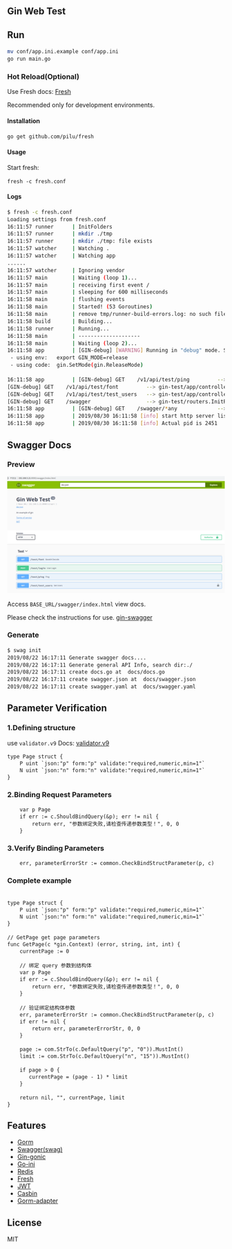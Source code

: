 ## Gin Web Test

## Run

```bash
mv conf/app.ini.example conf/app.ini
go run main.go
```

### Hot Reload(Optional)
Use Fresh docs: [Fresh](https://github.com/gravityblast/fresh)

Recommended only for development environments.

#### Installation

```go get github.com/pilu/fresh```

#### Usage

Start fresh:

```fresh -c fresh.conf```

#### Logs
```bash
$ fresh -c fresh.conf
Loading settings from fresh.conf
16:11:57 runner      | InitFolders
16:11:57 runner      | mkdir ./tmp
16:11:57 runner      | mkdir ./tmp: file exists
16:11:57 watcher     | Watching .
16:11:57 watcher     | Watching app
......
16:11:57 watcher     | Ignoring vendor
16:11:57 main        | Waiting (loop 1)...
16:11:57 main        | receiving first event /
16:11:57 main        | sleeping for 600 milliseconds
16:11:58 main        | flushing events
16:11:58 main        | Started! (53 Goroutines)
16:11:58 main        | remove tmp/runner-build-errors.log: no such file or directory
16:11:58 build       | Building...
16:11:58 runner      | Running...
16:11:58 main        | --------------------
16:11:58 main        | Waiting (loop 2)...
16:11:58 app         | [GIN-debug] [WARNING] Running in "debug" mode. Switch to "release" mode in production.
 - using env:	export GIN_MODE=release
 - using code:	gin.SetMode(gin.ReleaseMode)

16:11:58 app         | [GIN-debug] GET    /v1/api/test/ping         --> gin-test/app/controllers/index.Ping (4 handlers)
[GIN-debug] GET    /v1/api/test/font         --> gin-test/app/controllers/index.Test (4 handlers)
[GIN-debug] GET    /v1/api/test/test_users   --> gin-test/app/controllers/index.GetTestUsers (4 handlers)
[GIN-debug] GET    /swagger                  --> gin-test/routers.InitRouter.func1 (3 handlers)
16:11:58 app         | [GIN-debug] GET    /swagger/*any             --> github.com/swaggo/gin-swagger.CustomWrapHandler.func1 (3 handlers)
16:11:58 app         | 2019/08/30 16:11:58 [info] start http server listening :8080
16:11:58 app         | 2019/08/30 16:11:58 [info] Actual pid is 2451

```

## Swagger Docs

### Preview

![swagger_preview](./img/swagger_preview.png)

Access ```BASE_URL/swagger/index.html``` view docs.

Please check the instructions for use.
[gin-swagger](https://github.com/swaggo/gin-swagger)

### Generate
```bash
$ swag init
2019/08/22 16:17:11 Generate swagger docs....
2019/08/22 16:17:11 Generate general API Info, search dir:./
2019/08/22 16:17:11 create docs.go at  docs/docs.go
2019/08/22 16:17:11 create swagger.json at  docs/swagger.json
2019/08/22 16:17:11 create swagger.yaml at  docs/swagger.yaml
```

## Parameter Verification

### 1.Defining structure

use `validator.v9` Docs: [validator.v9](https://godoc.org/gopkg.in/go-playground/validator.v9)

```golang
type Page struct {
    P uint `json:"p" form:"p" validate:"required,numeric,min=1"`
    N uint `json:"n" form:"n" validate:"required,numeric,min=1"`
}
```

### 2.Binding Request Parameters

```golang
    var p Page
    if err := c.ShouldBindQuery(&p); err != nil {
        return err, "参数绑定失败,请检查传递参数类型！", 0, 0
    }
```

### 3.Verify Binding Parameters

```golang
    err, parameterErrorStr := common.CheckBindStructParameter(p, c)
```

### Complete example

```golang

type Page struct {
    P uint `json:"p" form:"p" validate:"required,numeric,min=1"`
    N uint `json:"n" form:"n" validate:"required,numeric,min=1"`
}

// GetPage get page parameters
func GetPage(c *gin.Context) (error, string, int, int) {
    currentPage := 0

    // 绑定 query 参数到结构体
    var p Page
    if err := c.ShouldBindQuery(&p); err != nil {
        return err, "参数绑定失败,请检查传递参数类型！", 0, 0
    }

    // 验证绑定结构体参数
    err, parameterErrorStr := common.CheckBindStructParameter(p, c)
    if err != nil {
        return err, parameterErrorStr, 0, 0
    }

    page := com.StrTo(c.DefaultQuery("p", "0")).MustInt()
    limit := com.StrTo(c.DefaultQuery("n", "15")).MustInt()
    
    if page > 0 {
       currentPage = (page - 1) * limit
    }

    return nil, "", currentPage, limit
}
```

## Features

- [Gorm](https://github.com/jinzhu/gorm)
- [Swagger(swag)](https://github.com/swaggo/swag)
- [Gin-gonic](https://github.com/gin-gonic/gin)
- [Go-ini](https://github.com/go-ini/ini)
- [Redis](https://github.com/gomodule/redigo)
- [Fresh](https://github.com/gravityblast/fresh)
- [JWT](https://github.com/dgrijalva/jwt-go)
- [Casbin](https://github.com/casbin/casbin)
- [Gorm-adapter](https://github.com/casbin/gorm-adapter)

## License

MIT